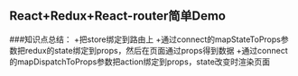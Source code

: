 ## React+Redux+React-router简单Demo

###知识点总结：
   +把store绑定到路由上
   +通过connect的mapStateToProps参数把redux的state绑定到props，然后在页面通过props得到数据
   +通过connect的mapDispatchToProps参数把action绑定到props，state改变时渲染页面